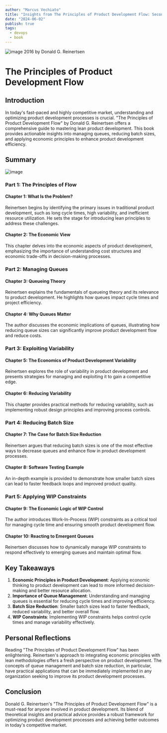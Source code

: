 ```yaml
---
author: "Marcus Vechiato"
title: "Insights from The Principles of Product Development Flow: Second Generation Lean Product Development"
date: "2024-06-02"
publish: true
tags: 
  - devops
  - book
--- 
```

![image](/obsidian/product_development_flow.jpg)
2016 by Donald G. Reinertsen

# The Principles of Product Development Flow

## Introduction

In today's fast-paced and highly competitive market, understanding and optimizing product development processes is crucial. "The Principles of Product Development Flow" by Donald G. Reinertsen offers a comprehensive guide to mastering lean product development. This book provides actionable insights into managing queues, reducing batch sizes, and applying economic principles to enhance product development efficiency.

## Summary
![image](/obsidian/mindmap_flow.png)
### Part 1: The Principles of Flow

#### Chapter 1: What Is the Problem?
Reinertsen begins by identifying the primary issues in traditional product development, such as long cycle times, high variability, and inefficient resource utilization. He sets the stage for introducing lean principles to address these challenges.

#### Chapter 2: The Economic View
This chapter delves into the economic aspects of product development, emphasizing the importance of understanding cost structures and economic trade-offs in decision-making processes.

### Part 2: Managing Queues

#### Chapter 3: Queueing Theory
Reinertsen explains the fundamentals of queueing theory and its relevance to product development. He highlights how queues impact cycle times and project efficiency.

#### Chapter 4: Why Queues Matter
The author discusses the economic implications of queues, illustrating how reducing queue sizes can significantly improve product development flow and reduce costs.

### Part 3: Exploiting Variability

#### Chapter 5: The Economics of Product Development Variability
Reinertsen explores the role of variability in product development and presents strategies for managing and exploiting it to gain a competitive edge.

#### Chapter 6: Reducing Variability
This chapter provides practical methods for reducing variability, such as implementing robust design principles and improving process controls.

### Part 4: Reducing Batch Size

#### Chapter 7: The Case for Batch Size Reduction
Reinertsen argues that reducing batch sizes is one of the most effective ways to decrease queues and enhance flow in product development processes.

#### Chapter 8: Software Testing Example
An in-depth example is provided to demonstrate how smaller batch sizes can lead to faster feedback loops and improved product quality.

### Part 5: Applying WIP Constraints

#### Chapter 9: The Economic Logic of WIP Control
The author introduces Work-In-Process (WIP) constraints as a critical tool for managing cycle time and ensuring smooth product development flow.

#### Chapter 10: Reacting to Emergent Queues
Reinertsen discusses how to dynamically manage WIP constraints to respond effectively to emerging queues and maintain optimal flow.

## Key Takeaways

1. **Economic Principles in Product Development**: Applying economic thinking to product development can lead to more informed decision-making and better resource allocation.
2. **Importance of Queue Management**: Understanding and managing queues is essential for reducing cycle times and improving efficiency.
3. **Batch Size Reduction**: Smaller batch sizes lead to faster feedback, reduced variability, and better overall flow.
4. **WIP Constraints**: Implementing WIP constraints helps control cycle times and manage variability effectively.

## Personal Reflections

Reading "The Principles of Product Development Flow" has been enlightening. Reinertsen's approach to integrating economic principles with lean methodologies offers a fresh perspective on product development. The concepts of queue management and batch size reduction, in particular, have practical applications that can be immediately implemented in any organization seeking to improve its product development processes.

## Conclusion

Donald G. Reinertsen's "The Principles of Product Development Flow" is a must-read for anyone involved in product development. Its blend of theoretical insights and practical advice provides a robust framework for optimizing product development processes and achieving better outcomes in today's competitive market.

